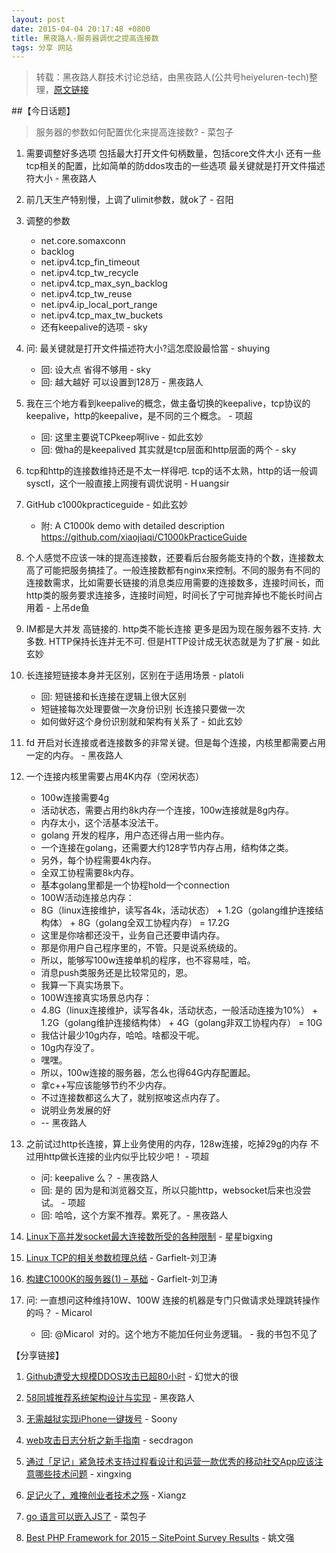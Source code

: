 ```yaml
---
layout: post
date: 2015-04-04 20:17:48 +0800
title: 黑夜路人-服务器调优之提高连接数
tags: 分享 网站
---
```


> 转载：黑夜路人群技术讨论总结，由黑夜路人(公共号heiyeluren-tech)整理，[原文链接](http://mp.weixin.qq.com/s?__biz=MzA3MDA2MjE2OQ==&mid=206067272&idx=1&sn=cb0509f80fdc12509d10638d81ed37d3&scene=5#rd)

##【今日话题】

> 服务器的参数如何配置优化来提高连接数? - 菜包子

1.  需要调整好多选项  包括最大打开文件句柄数量，包括core文件大小  还有一些tcp相关的配置，比如简单的防ddos攻击的一些选项  最关键就是打开文件描述符大小 - 黑夜路人

2. 前几天生产特别慢，上调了ulimit参数，就ok了 - 召阳

3. 调整的参数
    + net.core.somaxconn
    + backlog
    + net.ipv4.tcp_fin_timeout
    + net.ipv4.tcp_tw_recycle
    + net.ipv4.tcp_max_syn_backlog
    + net.ipv4.tcp_tw_reuse
    + net.ipv4.ip_local_port_range
    + net.ipv4.tcp_max_tw_buckets
    + 还有keepalive的选项  - sky

4. 问: 最关键就是打开文件描述符大小?這怎麼設最恰當 - shuying
    + 回: 设大点 省得不够用 - sky
    + 回: 越大越好 可以设置到128万 - 黑夜路人

5. 我在三个地方看到keepalive的概念，做主备切换的keepalive，tcp协议的keepalive，http的keepalive，是不同的三个概念。 - 项超
    + 回: 这里主要说TCPkeep啊live - 如此玄妙
    + 回: 做ha的是keepalived 其实就是tcp层面和http层面的两个 - sky

6. tcp和http的连接数维持还是不太一样得吧. tcp的话不太熟，http的话一般调sysctl，这个一般直接上网搜有调优说明 - H uangsir

7. GitHub c1000kpracticeguide - 如此玄妙
    + 附: A C1000k demo with detailed description https://github.com/xiaojiaqi/C1000kPracticeGuide

8. 个人感觉不应该一味的提高连接数，还要看后台服务能支持的个数，连接数太高了可能把服务搞挂了。一般连接数都有nginx来控制。不同的服务有不同的连接数需求，比如需要长链接的消息类应用需要的连接数多，连接时间长，而http类的服务要求连接多，连接时间短，时间长了宁可抛弃掉也不能长时间占用着 - 上吊de鱼

9. IM都是大并发 高链接的. http类不能长连接 更多是因为现在服务器不支持. 大多数. HTTP保持长连并无不可. 但是HTTP设计成无状态就是为了扩展 - 如此玄妙

10. 长连接短链接本身并无区别，区别在于适用场景 - platoli
    + 回: 短链接和长连接在逻辑上很大区别
    + 短链接每次处理要做一次身份识别 长连接只要做一次
    + 如何做好这个身份识别就和架构有关系了 - 如此玄妙

11. fd 开启对长连接或者连接数多的非常关键。但是每个连接，内核里都需要占用一定的内存。 - 黑夜路人

12. 一个连接内核里需要占用4K内存（空闲状态）
    + 100w连接需要4g
    + 活动状态，需要占用约8k内存一个连接，100w连接就是8g内存。
    + 内存太小，这个活基本没法干。
    + golang 开发的程序，用户态还得占用一些内存。
    + 一个连接在golang，还需要大约128字节内存占用，结构体之类。
    + 另外，每个协程需要4k内存。
    + 全双工协程需要8k内存。
    + 基本golang里都是一个协程hold一个connection
    + 100W活动连接总内存：
    + 8G（linux连接维护，读写各4k，活动状态） + 1.2G（golang维护连接结构体） + 8G（golang全双工协程内存） = 17.2G
    + 这里是你啥都还没干，业务自己还要申请内存。
    + 那是你用户自己程序里的，不管。只是说系统级的。
    + 所以，能够写100w连接单机的程序，也不容易哇，哈。
    + 消息push类服务还是比较常见的，恩。
    + 我算一下真实场景下。
    + 100W连接真实场景总内存：
    + 4.8G（linux连接维护，读写各4k，活动状态，一般活动连接为10%） + 1.2G（golang维护连接结构体） + 4G（golang非双工协程内存） = 10G
    + 我估计最少10g内存，哈哈。啥都没干呢。
    + 10g内存没了。
    + 嘿嘿。
    + 所以，100w连接的服务器，怎么也得64G内存配置起。
    + 拿c++写应该能够节约不少内存。
    + 不过连接数都这么大了，就别抠唆这点内存了。
    + 说明业务发展的好
    + -- 黑夜路人

13. 之前试过http长连接，算上业务使用的内存，128w连接，吃掉29g的内存
不过用http做长连接的业内似乎比较少吧！ - 项超
    + 问: keepalive 么？ - 黑夜路人
    + 回: 是的 因为是和浏览器交互，所以只能http，websocket后来也没尝试。 - 项超
    + 回: 哈哈，这个方案不推荐。累死了。- 黑夜路人

14. [Linux下高并发socket最大连接数所受的各种限制](http://blog.sae.sina.com.cn/archives/1988) - 星星bigxing

15.  [Linux TCP的相关参数梳理总结](http://m.weibo.cn/3851645388/C9ROf30tz?jumpfrom=weibocom) - Garfielt-刘卫涛

16. [构建C1000K的服务器(1)  – 基础]( http://tc.uc.cn/?v=1&src=l4uLj8XQ0IiIiNGWm5qeiIrRkZqL0J2TkJjQno2cl5aJmozQyMvP0ZeLkpM%3D&restype=1&ucshare=1&ucshareplatform=4&country=cn&os=adr&pf=jdaEnfXr%2BcSL152d7OPsuw%3D%3D) - Garfielt-刘卫涛

17. 问: 一直想问这种维持10W、100W 连接的机器是专门只做请求处理跳转操作的吗？ - Micarol 
    + 回: @Micarol  对的。这个地方不能加任何业务逻辑。 - 我的书包不见了

【分享链接】

1. [ Github遭受大规模DDOS攻击已超80小时](http://m.csdn.net/article/2015-03-30/2824335?reload=1)  - 幻觉大的很

2. [58同城推荐系统架构设计与实现](http://mp.weixin.qq.com/s?__biz=MjM5NTg2NTU0Ng==&mid=204322474&idx=4&sn=c9ed078cd8c69032cc48971fae99f198) - 黑夜路人

3. [无需越狱实现iPhone一键拨号](http://jingyan.baidu.com/article/215817f7e1ffbb1eda1423ff.html) - Soony

4.  [web攻击日志分析之新手指南](http://drops.wooyun.org/%E8%BF%90%E7%BB%B4%E5%AE%89%E5%85%A8/5411) - secdragon

5.  [通过「足记」紧急技术支持过程看设计和运营一款优秀的移动社交App应该注意哪些技术问题](http://mp.weixin.qq.com/s?__biz=MjM5NDcyNzkwMw==&mid=203515922&idx=1&sn=77a3ea14304daa6e24b62f548f396deb) - xingxing

6. [足记火了，难掩创业者技术之殇](http://luochao.baijia.baidu.com/article/51078) - Xiangz

7.  [go 语言可以嵌入JS了](https://godoc.org/github.com/ry/v8worker) - 菜包子

8.  [Best PHP Framework for 2015 – SitePoint Survey Results](http://www.sitepoint.com/best-php-framework-2015-sitepoint-survey-results/) - 姚文强

